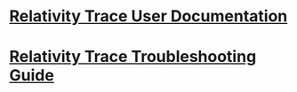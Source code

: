 [Relativity Trace User Documentation](https://relativitydev.github.io/relativity-trace-documentation/user_documentation)
================================
[Relativity Trace Troubleshooting Guide](https://relativitydev.github.io/relativity-trace-documentation/user_documentation)
================================
